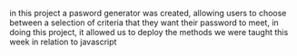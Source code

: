 in this project a pasword generator was created, allowing users to choose between a selection of criteria that they want their password to meet, in doing this project, it allowed us to deploy the methods we were taught this week in relation to javascript